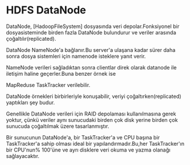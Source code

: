 # HDFS DataNode

DataNode, [HadoopFileSystem] dosyasında veri depolar.Fonksiyonel bir dosyasisteminde birden fazla DataNode bulundurur ve veriler arasında çoğaltılır(replicated).

DataNode NameNode'a bağlanır.Bu server'a ulaşana kadar sürer daha sonra dosya sistemleri için namenode isteklere yanıt verir.

NameNode verileri sağladıktan sonra clientlar direk olarak datanode ile iletişim haline geçerler.Buna benzer örnek ise 

MapReduse TaskTracker verilebilir.

DataNode örnekleri birbirleriyle konuşabilir, veriyi çoğaltırken(replicated) yaptıkları şey budur.

Genellikle DataNode verileri için RAID depolaması kullanılmasına gerek yoktur, çünkü veriler aynı sunucudaki birden çok disk yerine birden çok sunucuda çoğaltılmak üzere tasarlanmıştır.

Bir sunucunun DataNode'a, bir TaskTracker'a ve CPU başına bir TaskTracker'a sahip olması ideal bir yapılandırmadır.Bu,her TaskTracker'ın bir CPU'nun% 100'üne ve ayrı disklere veri okuma ve yazma olanağı sağlayacaktır.
